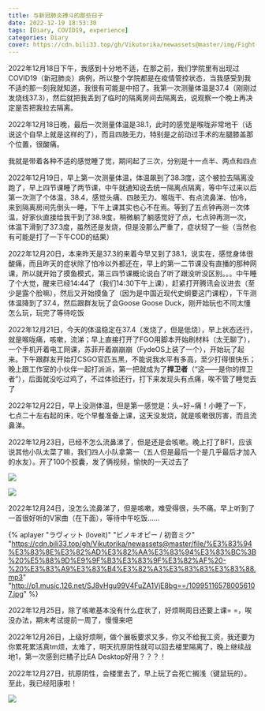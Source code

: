 ```yaml
---
title: 与新冠肺炎搏斗的那些日子
date: 2022-12-19 18:53:30
tags: [Diary, COVID19, experience]
categories: Diary
cover: https://cdn.bili33.top/gh/Vikutorika/newassets@master/img/Fight-against-COVID19/coronavirus.png
---
```


2022年12月18日下午，我感到十分地不适，在那之前，我们学院里有出现过COVID19（新冠肺炎）病例，所以整个学院都是在疫情管控状态，当我感受到我不适的那一刻我就知道，我很有可能是中招了。我第一次测量体温是37.4（刚刚过发烧线37.3），然后就把我丢到了临时的隔离房间去隔离去，说观察一个晚上再决定是否把我拉去隔离。

2022年12月18日晚，最后一次测量体温是38.1，此时的感觉是喉咙非常地干（话说这个自早上就是这样的了），而且四肢无力，特别是之前动过手术的左腿膝盖那个位置，很酸痛。

我就是带着各种不适的感觉睡了觉，期间起了三次，分别是十一点半、两点和四点

2022年12月19日，早上第一次测量体温，体温飙到了38.3度，这个被拉去隔离没跑了，早上四节课睡了两节课，中午就通知说去统一隔离点隔离，等中午过来以后第一次测了个体温，38.4，感觉头痛、四肢无力、喉咙干、有点流鼻涕、怕冷，来到隔离房间先倒头一睡，下午上课其实也心不在焉。等到了五点钟再测一次体温，好家伙直接给我干到了38.9度，稍微躺了躺感觉好了点，七点钟再测一次，体温下滑到了37.3度，虽然还是发烧，但是没那么严重了，症状轻了一些（当然也有可能是打了一下午COD的结果）

2022年12月20日，本来昨天是37.3的来着今早又到了38.1，说实在，感觉身体很酸痛，而且昨天的症状除了怕冷以外都还在，早上的第一二节课没有直播的那种网课，所以就开始了摸鱼模式，第三四节课概论说白了听了跟没听没区别。。。中午睡了个大觉，醒来已经14:44了（我们14:30下午上课），赶紧打开腾讯会议进去（至少是露个脸嘛），然后又开始摸鱼了（因为是中国近现代史纲要这门课程），下午测体温降到了37.4，然后跟群友玩了会Goose Goose Duck，刚开始玩也不同太懂怎么玩，玩完了等待吃饭

2022年12月21日，今天的体温稳定在37.4（发烧了，但是低烧），早上状态还行，就是喉咙痛，咳嗽，流涕；早上直接打开了FGO用脚本开始刷材料（太无聊了），一个手机开着电工网课，苏菲开着崩崩崩（FydeOS上装了一个），开始玩了起来。下午跟群友开始打CSGO官匹五黑，不能说我水平有多高，至少打得很快乐；晚上跟工作室的小伙伴一起打派派，第一把就成为了**捍卫者**（“这——是你的捍卫者”），后面就没吃过鸡了，不过体验还行，打下来发现头有点痛，唉不管了睡觉去了

2022年12月22日，早上没测体温，但是第一感觉是：头~好~痛！小睡了一下，七点二十左右起的床，吃个早餐准备上课，这天没发烧，就是咳嗽很厉害，而且流鼻涕。

2022年12月23日，已经不怎么流鼻涕了，但是还是会咳嗽。晚上打了BF1，应该说其他小队太菜了嘛，我们四人小队拿第一（五人但是最后一个是几乎最后才加入的水友）。开了100个胶囊，发了俩视频，愉快的一天过去了

![](https://cdn.bili33.top/gh/Vikutorika/newassets@master/img/Fight-against-COVID19/bf1-20221223-222832.jpg)

![](https://cdn.bili33.top/gh/Vikutorika/newassets@master/img/Fight-against-COVID19/bf1-20221223-222825.jpg)

2022年12月24日，没怎么流鼻涕了，但是咳嗽，难受得很，头不痛。早上听到了一首很好听的V家曲（在下面），等待中午吃饭……

{% aplayer "ラヴィット (loveit)" "ピノキオピー / 初音ミク" "https://cdn.bili33.top/gh/Vikutorika/newassets@master/file/%E3%83%94%E3%83%8E%E3%82%AD%E3%82%AA%E3%83%94%E3%83%BC%3B%20%E5%88%9D%E9%9F%B3%E3%83%9F%E3%82%AF%20-%20%E3%83%A9%E3%83%B4%E3%82%A3%E3%83%83%E3%83%88.mp3" "http://p1.music.126.net/SJ8vHgu99V4FuZA1VjE8bg==/109951165780056107.jpg" %}

2022年12月25日，除了咳嗽基本没有什么症状了，好烦啊周日还要上课= =，唉没办法，期末考试提前一周了，慢慢来吧

2022年12月26日，上级好烦啊，做个展板要求又多，你又不给我工资，我还要为你累死累活真tm烦，太难了，明天抗原阴性就可以回去楼里隔离了，晚上继续战地1，第一次感到烂橘子比EA Desktop好用？？？！

2022年12月27日，抗原阴性，会楼里去了，早上玩了会死亡搁浅（键鼠玩的）。至此，我已经阳康啦！

![](https://cdn.bili33.top/gh/Vikutorika/newassets@master/img/Fight-against-COVID19/9b50622522ff24d70da33aaa716637e.jpg)
